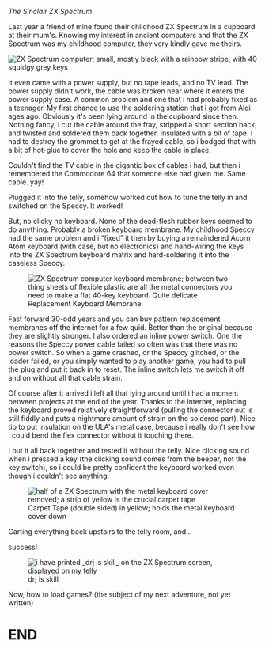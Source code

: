 [brutal]: #title "ZX Spectrum hardware repair"
[brutal]: #author "David Jones"
[brutal]: #date "2022-01-07"

_The Sinclair ZX Spectrum_

Last year a friend of mine found their childhood ZX Spectrum
in a cupboard at their mum's.
Knowing my interest in ancient computers and that the
ZX Spectrum was my childhood computer,
they very kindly gave me theirs.

<img src="SpeccyOuter.jpg"
alt="ZX Spectrum computer; small, mostly black with a rainbow stripe, with 40 squidgy grey keys"
title="A cherished ZX Spectrum"
style="max-width: 100vw; max-height: 100vh;">

It even came with a power supply, but no tape leads, and no TV lead.
The power supply didn't work,
the cable was broken near where it enters the power supply case.
A common problem and one that i had probably fixed as a
teenager.
My first chance to use the soldering station that i got from
Aldi ages ago.
Obviously it's been lying around in the cupboard since then.
Nothing fancy, i cut the cable around the fray, stripped a short
section back, and twisted and soldered them back together.
Insulated with a bit of tape.
I had to destroy the grommet to get at the frayed cable, so i
bodged that with a bit of hot-glue to cover the hole and keep
the cable in place.

Couldn't find the TV cable in the gigantic box of cables i had,
but then i remembered the Commodore 64 that someone else had
given me. Same cable. yay!

Plugged it into the telly, somehow worked out how to tune the
telly in and switched on the Speccy.
It worked!

But, no clicky no keyboard. None of the dead-flesh rubber keys
seemed to do anything.
Probably a broken keyboard membrane.
My childhood Speccy had the same problem and i “fixed” it then
by buying a remaindered Acorn Atom keyboard (with case, but no
electronics) and hand-wiring the keys into the ZX Spectrum
keyboard matrix and hard-soldering it into the caseless Speccy.


<figure>
<img src="KeyboardMembrane.jpg"
alt="ZX Spectrum computer keyboard membrane; between two thing sheets of flexible plastic are all the metal connectors you need to make a flat 40-key keyboard. Quite delicate"
title="ZX Spectrum keyboard membrane"
style="max-width: 100vw; max-height: 100vh;">
<figcaption>
Replacement Keyboard Membrane
</figcaption>
</figure>

Fast forward 30-odd years and you can buy pattern replacement
membranes off the internet for a few quid.
Better than the original because they are slightly stronger.
I also ordered an inline power switch.
One the reasons the Speccy power cable failed so often was that
there was no power switch.
So when a game crashed, or the Speccy
glitched, or the loader failed, or you simply wanted to play
another game, you had to pull the plug and put it back in to reset.
The inline switch lets me switch it off and on without all that
cable strain.

Of course after it arrived i left all that lying around until
i had a moment between projects at the end of the year.
Thanks to the internet, replacing the keyboard proved
relatively straightforward (pulling the connector out is still
fiddly and puts a nightmare amount of strain on the soldered part).
Nice tip to put insulation on the ULA's metal case, because i
really don't see how i could bend the flex connector without it
touching there.

I put it all back together and tested it without the telly.
Nice clicking sound when i pressed a key
(the clicking sound comes from the beeper, not the key switch),
so i could be pretty confident the keyboard worked even though i
couldn't see anything.

<figure>
<img src="CarpetTape.jpg"
alt="half of a ZX Spectrum with the metal keyboard cover
removed; a strip of yellow is the crucial carpet tape"
title="Carpet tape in yellow"
style="max-width: 100vw; max-height: 100vh;">
<figcaption>
Carpet Tape (double sided) in yellow; holds the metal keyboard cover down
</figcaption>
</figure>


Carting everything back upstairs to the telly room, and...

success!

<figure>
<img src="SpeccyScreen.jpg"
alt="i have printed _drj is skill_ on the ZX Spectrum screen, displayed on my telly"
title="drj is skill"
style="max-width: 100vw; max-height: 100vh;">
<figcaption>
drj is skill
</figcaption>
</figure>

Now, how to load games? (the subject of my next adventure, not
yet written)

# END
